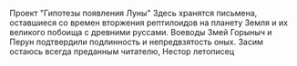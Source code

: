 Проект "Гипотезы появления Луны"
Здесь хранятся письмена, оставшиеся со времен вторжения рептилоидов на планету Земля и их великого побоища с древними руссами.
Воеводы Змей Горыныч и Перун подтвердили подлинность и непредвзятость оных.
Засим остаюсь всегда преданным читателю,
Нестор летописец
